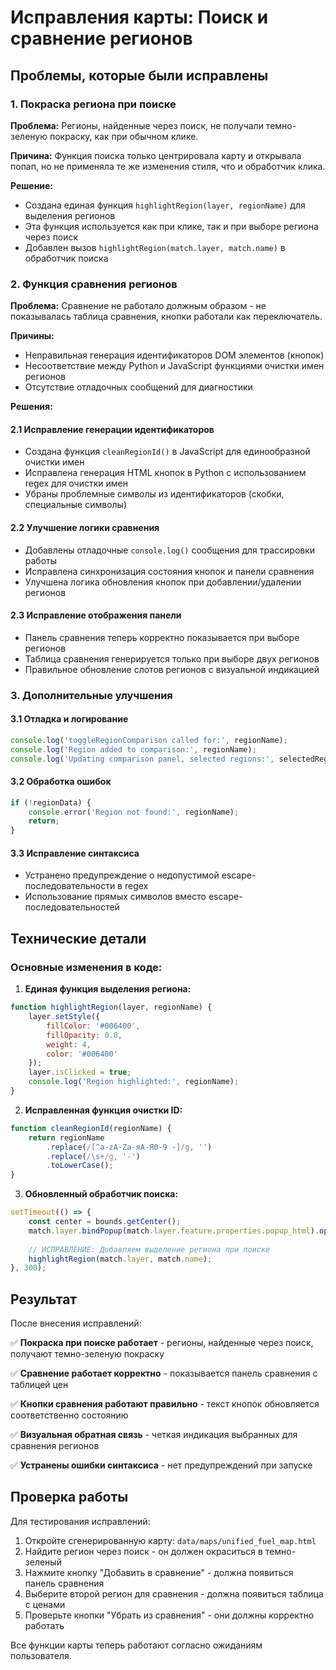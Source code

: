 # Исправления карты: Поиск и сравнение регионов

## Проблемы, которые были исправлены

### 1. Покраска региона при поиске
**Проблема:** Регионы, найденные через поиск, не получали темно-зеленую покраску, как при обычном клике.

**Причина:** Функция поиска только центрировала карту и открывала попап, но не применяла те же изменения стиля, что и обработчик клика.

**Решение:** 
- Создана единая функция `highlightRegion(layer, regionName)` для выделения регионов
- Эта функция используется как при клике, так и при выборе региона через поиск
- Добавлен вызов `highlightRegion(match.layer, match.name)` в обработчик поиска

### 2. Функция сравнения регионов
**Проблема:** Сравнение не работало должным образом - не показывалась таблица сравнения, кнопки работали как переключатель.

**Причины:**
- Неправильная генерация идентификаторов DOM элементов (кнопок)
- Несоответствие между Python и JavaScript функциями очистки имен регионов
- Отсутствие отладочных сообщений для диагностики

**Решения:**

#### 2.1 Исправление генерации идентификаторов
- Создана функция `cleanRegionId()` в JavaScript для единообразной очистки имен
- Исправлена генерация HTML кнопок в Python с использованием regex для очистки имен
- Убраны проблемные символы из идентификаторов (скобки, специальные символы)

#### 2.2 Улучшение логики сравнения
- Добавлены отладочные `console.log()` сообщения для трассировки работы
- Исправлена синхронизация состояния кнопок и панели сравнения
- Улучшена логика обновления кнопок при добавлении/удалении регионов

#### 2.3 Исправление отображения панели
- Панель сравнения теперь корректно показывается при выборе регионов
- Таблица сравнения генерируется только при выборе двух регионов
- Правильное обновление слотов регионов с визуальной индикацией

### 3. Дополнительные улучшения

#### 3.1 Отладка и логирование
```javascript
console.log('toggleRegionComparison called for:', regionName);
console.log('Region added to comparison:', regionName);
console.log('Updating comparison panel, selected regions:', selectedRegions.length);
```

#### 3.2 Обработка ошибок
```javascript
if (!regionData) {
    console.error('Region not found:', regionName);
    return;
}
```

#### 3.3 Исправление синтаксиса
- Устранено предупреждение о недопустимой escape-последовательности в regex
- Использование прямых символов вместо escape-последовательностей

## Технические детали

### Основные изменения в коде:

1. **Единая функция выделения региона:**
```javascript
function highlightRegion(layer, regionName) {
    layer.setStyle({
        fillColor: '#006400',
        fillOpacity: 0.8,
        weight: 4,
        color: '#006400'
    });
    layer.isClicked = true;
    console.log('Region highlighted:', regionName);
}
```

2. **Исправленная функция очистки ID:**
```javascript
function cleanRegionId(regionName) {
    return regionName
        .replace(/[^a-zA-Zа-яА-Я0-9 -]/g, '')
        .replace(/\s+/g, '-')
        .toLowerCase();
}
```

3. **Обновленный обработчик поиска:**
```javascript
setTimeout(() => {
    const center = bounds.getCenter();
    match.layer.bindPopup(match.layer.feature.properties.popup_html).openPopup(center);
    
    // ИСПРАВЛЕНИЕ: Добавляем выделение региона при поиске
    highlightRegion(match.layer, match.name);
}, 300);
```

## Результат

После внесения исправлений:

✅ **Покраска при поиске работает** - регионы, найденные через поиск, получают темно-зеленую покраску

✅ **Сравнение работает корректно** - показывается панель сравнения с таблицей цен

✅ **Кнопки сравнения работают правильно** - текст кнопок обновляется соответственно состоянию

✅ **Визуальная обратная связь** - четкая индикация выбранных для сравнения регионов

✅ **Устранены ошибки синтаксиса** - нет предупреждений при запуске

## Проверка работы

Для тестирования исправлений:

1. Откройте сгенерированную карту: `data/maps/unified_fuel_map.html`
2. Найдите регион через поиск - он должен окраситься в темно-зеленый
3. Нажмите кнопку "Добавить в сравнение" - должна появиться панель сравнения
4. Выберите второй регион для сравнения - должна появиться таблица с ценами
5. Проверьте кнопки "Убрать из сравнения" - они должны корректно работать

Все функции карты теперь работают согласно ожиданиям пользователя.